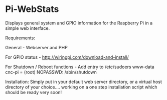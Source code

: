# Pi-WebStats
Displays general system and GPIO information for the Raspberry Pi in a simple web interface.

Requirements:

  General - Webserver and PHP

  For GPIO status - http://wiringpi.com/download-and-install/

  For Shutdown / Reboot functions - Add entry to /etc/sudoers
  	www-data cnc-pi = (root) NOPASSWD: /sbin/shutdown

Installation:
  Simply put in your default web server directory, or a virtual host directory of your choice.... working on a one step installation script which should be ready very soon!
